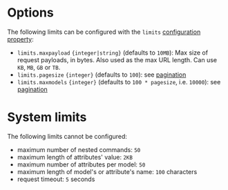 # Options

The following limits can be configured with the `limits`
[configuration property](server/usage/configuration.md#properties):
  - `limits.maxpayload` `{integer|string}` (defaults to `10MB`):
     Max size of request payloads, in bytes.
     Also used as the max URL length.
     Can use `KB`, `MB`, `GB` or `TB`.
  - `limits.pagesize` `{integer}` (defaults to `100`):
     see [pagination](../client/arguments/pagination.md)
  - `limits.maxmodels` `{integer}` (defaults to `100 * pagesize`, i.e. `10000`):
     see [pagination](../client/arguments/pagination.md)

# System limits

The following limits cannot be configured:
  - maximum number of nested commands: `50`
  - maximum length of attributes' value: `2KB`
  - maximum number of attributes per model: `50`
  - maximum length of model's or attribute's name: `100` characters
  - request timeout: `5` seconds
